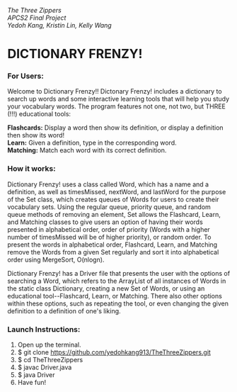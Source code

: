 *The Three Zippers*           
*APCS2 Final Project*           
*Yedoh Kang, Kristin Lin, Kelly Wang*          

# DICTIONARY FRENZY!

### For Users:
Welcome to Dictionary Frenzy!! Dictonary Frenzy! includes a dictionary to search up words and some interactive learning tools that will help you study your vocabulary words. The program features not one, not two, but THREE (!!!) educational tools: 

**Flashcards:** Display a word then show its definition, or display a definition then show its word!     
**Learn:** Given a definition, type in the corresponding word.              
**Matching:** Match each word with its correct definition.                      

### How it works:

Dictionary Frenzy! uses a class called Word, which has a name and a definition, as well as timesMissed, nextWord, and lastWord for the purpose of the Set class, which creates queues of Words for users to create their vocabulary sets. Using the regular queue, priority queue, and random queue methods of removing an element, Set allows the Flashcard, Learn, and Matching classes to give users an option of having their words presented in alphabetical order, order of priority (Words with a higher number of timesMissed will be of higher priority), or random order. To present the words in alphabetical order, Flashcard, Learn, and Matching remove the Words from a given Set regularly and sort it into alphabetical order using MergeSort, O(nlogn).

Dictionary Frenzy! has a Driver file that presents the user with the options of searching a Word, which refers to the ArrayList of all instances of Words in the static class Dictionary, creating a new Set of Words, or using an educational tool--Flashcard, Learn, or Matching. There also other options within these options, such as repeating the tool, or even changing the given definition to a definition of one's liking.

### Launch Instructions: 
1. Open up the terminal.
2. $ git clone https://github.com/yedohkang913/TheThreeZippers.git
3. $ cd TheThreeZippers
4. $ javac Driver.java
5. $ java Driver
6. Have fun!

